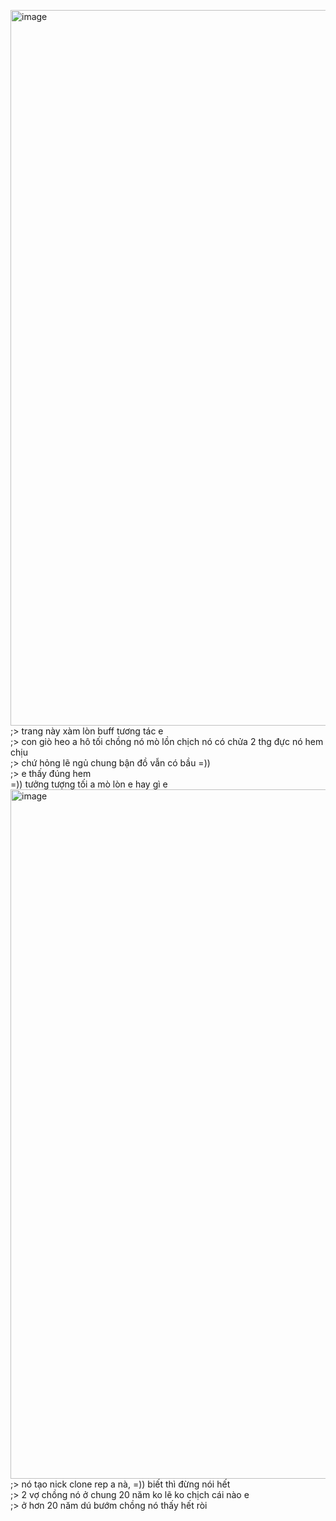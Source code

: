 <img width="1020" height="1145" alt="image" src="https://github.com/user-attachments/assets/89c64d45-5528-47a9-8fb8-784d570919c7" /><br>
;> trang này xàm lòn buff tương tác e<br>
;> con giò heo a hô tối chồng nó mò lồn chịch nó có chửa 2 thg đực nó hem chịu<br>
;> chứ hỏng lẽ ngủ chung bận đồ vẫn có bầu =))<br>
;> e thấy đúng hem<br>
=)) tưởng tượng tối a mò lòn e hay gì e<br>
<img width="1088" height="1103" alt="image" src="https://github.com/user-attachments/assets/3deb54c7-15df-43f4-8e0e-44f939e56f5c" /><br>
;> nó tạo nick clone rep a nà, =)) biết thì đừng nói hết<br>
;> 2 vợ chồng nó ở chung 20 năm ko lẽ ko chịch cái nào e<br>
;> ở hơn 20 năm dú bướm chồng nó thấy hết ròi
